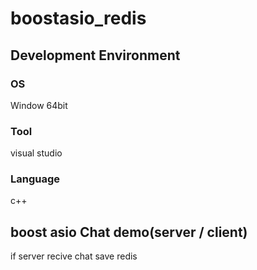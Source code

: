 # boostasio_redis

## Development Environment
### OS
Window 64bit

### Tool
visual studio

### Language
c++

## boost asio Chat demo(server / client)

if server recive chat save redis


